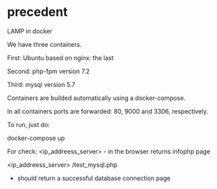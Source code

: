 # precedent

LAMP in docker

We have three containers.

First: Ubuntu based on nginx: the last

Second: php-fpm version 7.2

Third: mysql version 5.7

Containers are builded automatically using a docker-compose.

In all containers ports are forwarded: 80, 9000 and 3306, respectively.

To run, just do:

docker-compose up

For check:
<ip_addreess_server> - in the browser returns infophp page

<ip_addreess_server> /test_mysql.php
- should return a successful database connection page
